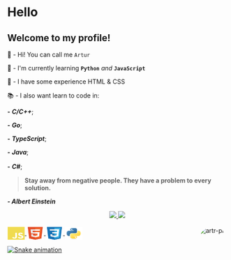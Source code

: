 # Hello
## Welcome to my profile!

👋 - Hi! You can call me `Artur`

📕 - I'm currently learning **`Python`** _and_ **`JavaScript`**

📌 - I have some experience HTML & CSS

📚 - I also want learn to code in:

**-** **_C/C++_**;

**-** **_Go_**;

**-** **_TypeScript_**;

**-** **_Java_**;

**-** **_C#_**;
ㅤ
ㅤ
ㅤ
ㅤ
ㅤ
> **Stay away from negative people. They have a problem to every solution.**

**_- Albert Einstein_**

<div align="center">
  <a href="https://github.com/artrfs">
  <img height="180em" src="https://github-readme-stats.vercel.app/api?username=artrfs&show_icons=true&theme=dark&include_all_commits=true&count_private=true"/>
  <img height="180em" src="https://github-readme-stats.vercel.app/api/top-langs/?username=artrfs&layout=compact&langs_count=7&theme=dark"/>
</div>

<div style="display: inline_block"><br>
  <img align="center" alt="artr-JS" height="30" width="40" src="https://raw.githubusercontent.com/devicons/devicon/master/icons/javascript/javascript-plain.svg">
  <img align="center" alt="artr-HTML" height="30" width="40" src="https://raw.githubusercontent.com/devicons/devicon/master/icons/html5/html5-original.svg">
  <img align="center" alt="artr-CSS" height="30" width="40" src="https://raw.githubusercontent.com/devicons/devicon/master/icons/css3/css3-original.svg">
  <img align="center" alt="artr-Python" height="30" width="40" src="https://raw.githubusercontent.com/devicons/devicon/master/icons/python/python-original.svg">
  <img align="right" alt="artr-pic" height="150" style="border-radius:50px;" src="https://cdn.discordapp.com/attachments/778379388093202473/912499401283469332/71990761.gif">
</div>
  
  ![Snake animation](https://github.com/artrfs/artrfs/blob/output/github-contribution-grid-snake.svg)

